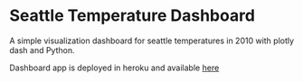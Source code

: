 # Seattle Temperature Dashboard
A simple visualization dashboard for seattle temperatures in 2010 with plotly dash and Python.


Dashboard app is deployed in heroku and available [here](https://dsci532-2022-ia1-seattle-temps.herokuapp.com/)
